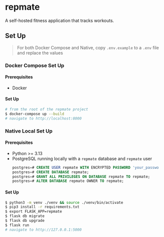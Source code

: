 # repmate

A self-hosted fitness application that tracks workouts.

## Set Up

> For both Docker Compose and Native, copy `.env.example` to a `.env` file and replace the values

### Docker Compose Set Up

#### Prerequisites

- Docker

#### Set Up

```sh
# from the root of the repmate project
$ docker-compose up --build
# navigate to http://localhost:8000
```

### Native Local Set Up

#### Prerequisites

- Python >= 3.13
- PostgreSQL running locally with a `repmate` database and `repmate` user
  ```sql
  postgres=# CREATE USER repmate WITH ENCRYPTED PASSWORD 'your_password';
  postgres=# CREATE DATABASE repmate;
  postgres=# GRANT ALL PRIVILEGES ON DATABASE repmate TO repmate;
  postgres=# ALTER DATABASE repmate OWNER TO repmate;
  ```

#### Set Up

```sh
$ python3 -m venv ./venv && source ./venv/bin/activate
$ pip3 install -r requirements.txt
$ export FLASK_APP=repmate
$ flask db migrate
$ flask db upgrade
$ flask run
# navigate to http://127.0.0.1:5000
```
